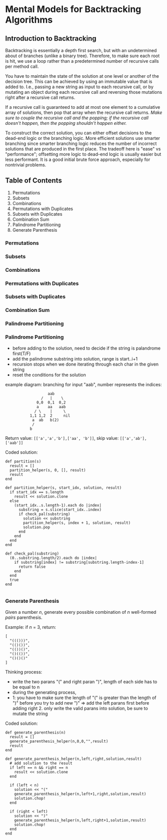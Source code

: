
# Mental Models for Backtracking Algorithms

## Introduction to Backtracking
Backtracking is essentially a depth first search, but with an undetermined about of branches (unlike a binary tree). Therefore, to make sure each root is hit, we use a loop rather than a predetermined number of recursive calls per method call.

You have to maintain the state of the solution at one level or another of the decision tree. This can be achieved by using an immutable value that is added to. I.e., passing a new string as input to each recursive call, or by mutating an object during each recursive call and reversing those mutations right after a recursive call returns.

If a recursive call is guaranteed to add at most one element to a cumulative array of solutions, then pop that array when the recursive call returns. *Make sure to couple the recursive call and the popping; if the recursive call doesn't happen, then the popping shouldn't happen either.*

To construct the correct solution, you can either offset decisions to the dead-end logic or the branching logic. More efficient solutions use smarter branching since smarter branching logic reduces the number of incorrect solutions that are produced in the first place. The tradeoff here is "ease" vs "performance"; offsetting more logic to dead-end logic is usually easier but less performant. It is a good initial brute force approach, especially for nontrivial problems.


## Table of Contents
1. Permutations
2. Subsets
3. Combinations
4. Permutations with Duplicates
5. Subsets with Duplicates
6. Combination Sum
7. Palindrome Partitioning
8. Generate Parenthesis



### Permutations


### Subsets


### Combinations


### Permutations with Duplicates


### Subsets with Duplicates


### Combination Sum


### Palindrome Partitioning

### Palindrome Partitioning
- before adding to the solution, need to decide if the string is palandrome first(T/F)
- add the palindrome substring into solution, range is start..i+1
- recursion stops when we done iterating through each char in the given string
- reset the conditions for the solution

example diagram:
branching for input "aab", number represents the indices: 
```
                   aab
                /   |    \
              0,0  0,1  0,2 
              a    aa   aab
             / \    |     \
           1,1 1,2  2     nil
            a  ab   b(2)
            /
           b
```
Return value: `[['a','a','b'],['aa', 'b']]`, skip value: `[['a','ab'],['aab']]`

Coded solution:
```
def partition(s)
  result = []
  partition_helper(s, 0, [], result)
  result
end

def partition_helper(s, start_idx, solution, result)
  if start_idx == s.length
    result << solution.clone
  else
    (start_idx..s.length-1).each do |index|
      substring = s.slice(start_idx..index)
      if check_pal(substring)
        solution << substring
        partition_helper(s, index + 1, solution, result)
        solution.pop
      end
    end
  end
end

def check_pal(substring)
  (0..substring.length/2).each do |index|
    if substring[index] != substring[substring.length-index-1]
      return false
    end
  end
  true
end


```

### Generate Parenthesis

Given a number *n*, generate every possible combination of *n* well-formed *pairs* parenthesis.

Example: if *n* = 3, return:
```
[
  "((()))",
  "(()())",
  "(())()",
  "()(())",
  "()()()"
]
```

Thinking process:
- write the two parans "(" and right paran ")", length of each side has to be equal to n
- during the generating process, 
- 1: you have to make sure the length of "(" is greater than  the length of ")" before you 
     try to add new ")" => add the left parans first before adding right 
  2. only write the valid parans into solution, be sure to mutate the string

Coded solution:
```
def generate_parenthesis(n)
  result = []
  generate_parenthesis_helper(n,0,0,"",result)
  result
end

def generate_parenthesis_helper(n,left,right,solution,result)
  # add solution to the result
  if left == n && right == n
    result << solution.clone
  end
  
  if (left < n)
    solution << "("
    generate_parenthesis_helper(n,left+1,right,solution,result)
    solution.chop!
  end
  
  if (right < left)
    solution << ")"
    generate_parenthesis_helper(n,left,right+1,solution,result)
    solution.chop!
  end
end


```



